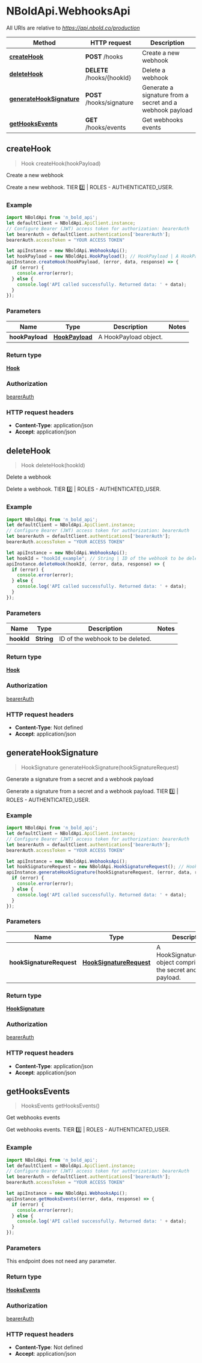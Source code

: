 # NBoldApi.WebhooksApi

All URIs are relative to *https://api.nbold.co/production*

Method | HTTP request | Description
------------- | ------------- | -------------
[**createHook**](WebhooksApi.md#createHook) | **POST** /hooks | Create a new webhook
[**deleteHook**](WebhooksApi.md#deleteHook) | **DELETE** /hooks/{hookId} | Delete a webhook
[**generateHookSignature**](WebhooksApi.md#generateHookSignature) | **POST** /hooks/signature | Generate a signature from a secret and a webhook payload
[**getHooksEvents**](WebhooksApi.md#getHooksEvents) | **GET** /hooks/events | Get webhooks events



## createHook

> Hook createHook(hookPayload)

Create a new webhook

Create a new webhook. TIER 2️⃣ | ROLES - AUTHENTICATED_USER.

### Example

```javascript
import NBoldApi from 'n_bold_api';
let defaultClient = NBoldApi.ApiClient.instance;
// Configure Bearer (JWT) access token for authorization: bearerAuth
let bearerAuth = defaultClient.authentications['bearerAuth'];
bearerAuth.accessToken = "YOUR ACCESS TOKEN"

let apiInstance = new NBoldApi.WebhooksApi();
let hookPayload = new NBoldApi.HookPayload(); // HookPayload | A HookPayload object.
apiInstance.createHook(hookPayload, (error, data, response) => {
  if (error) {
    console.error(error);
  } else {
    console.log('API called successfully. Returned data: ' + data);
  }
});
```

### Parameters


Name | Type | Description  | Notes
------------- | ------------- | ------------- | -------------
 **hookPayload** | [**HookPayload**](HookPayload.md)| A HookPayload object. | 

### Return type

[**Hook**](Hook.md)

### Authorization

[bearerAuth](../README.md#bearerAuth)

### HTTP request headers

- **Content-Type**: application/json
- **Accept**: application/json


## deleteHook

> Hook deleteHook(hookId)

Delete a webhook

Delete a webhook. TIER 2️⃣ | ROLES - AUTHENTICATED_USER.

### Example

```javascript
import NBoldApi from 'n_bold_api';
let defaultClient = NBoldApi.ApiClient.instance;
// Configure Bearer (JWT) access token for authorization: bearerAuth
let bearerAuth = defaultClient.authentications['bearerAuth'];
bearerAuth.accessToken = "YOUR ACCESS TOKEN"

let apiInstance = new NBoldApi.WebhooksApi();
let hookId = "hookId_example"; // String | ID of the webhook to be deleted.
apiInstance.deleteHook(hookId, (error, data, response) => {
  if (error) {
    console.error(error);
  } else {
    console.log('API called successfully. Returned data: ' + data);
  }
});
```

### Parameters


Name | Type | Description  | Notes
------------- | ------------- | ------------- | -------------
 **hookId** | **String**| ID of the webhook to be deleted. | 

### Return type

[**Hook**](Hook.md)

### Authorization

[bearerAuth](../README.md#bearerAuth)

### HTTP request headers

- **Content-Type**: Not defined
- **Accept**: application/json


## generateHookSignature

> HookSignature generateHookSignature(hookSignatureRequest)

Generate a signature from a secret and a webhook payload

Generate a signature from a secret and a webhook payload. TIER 3️⃣ | ROLES - AUTHENTICATED_USER.

### Example

```javascript
import NBoldApi from 'n_bold_api';
let defaultClient = NBoldApi.ApiClient.instance;
// Configure Bearer (JWT) access token for authorization: bearerAuth
let bearerAuth = defaultClient.authentications['bearerAuth'];
bearerAuth.accessToken = "YOUR ACCESS TOKEN"

let apiInstance = new NBoldApi.WebhooksApi();
let hookSignatureRequest = new NBoldApi.HookSignatureRequest(); // HookSignatureRequest | A HookSignatureRequest object comprised of the secret and payload.
apiInstance.generateHookSignature(hookSignatureRequest, (error, data, response) => {
  if (error) {
    console.error(error);
  } else {
    console.log('API called successfully. Returned data: ' + data);
  }
});
```

### Parameters


Name | Type | Description  | Notes
------------- | ------------- | ------------- | -------------
 **hookSignatureRequest** | [**HookSignatureRequest**](HookSignatureRequest.md)| A HookSignatureRequest object comprised of the secret and payload. | 

### Return type

[**HookSignature**](HookSignature.md)

### Authorization

[bearerAuth](../README.md#bearerAuth)

### HTTP request headers

- **Content-Type**: application/json
- **Accept**: application/json


## getHooksEvents

> HooksEvents getHooksEvents()

Get webhooks events

Get webhooks events. TIER 3️⃣ | ROLES - AUTHENTICATED_USER.

### Example

```javascript
import NBoldApi from 'n_bold_api';
let defaultClient = NBoldApi.ApiClient.instance;
// Configure Bearer (JWT) access token for authorization: bearerAuth
let bearerAuth = defaultClient.authentications['bearerAuth'];
bearerAuth.accessToken = "YOUR ACCESS TOKEN"

let apiInstance = new NBoldApi.WebhooksApi();
apiInstance.getHooksEvents((error, data, response) => {
  if (error) {
    console.error(error);
  } else {
    console.log('API called successfully. Returned data: ' + data);
  }
});
```

### Parameters

This endpoint does not need any parameter.

### Return type

[**HooksEvents**](HooksEvents.md)

### Authorization

[bearerAuth](../README.md#bearerAuth)

### HTTP request headers

- **Content-Type**: Not defined
- **Accept**: application/json

